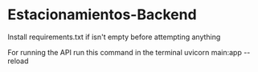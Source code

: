 # Estacionamientos-Backend

Install requirements.txt if isn't empty before attempting anything

For running the API run this command in the terminal
uvicorn main:app --reload